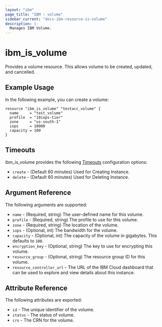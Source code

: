 ```yaml
---
layout: "ibm"
page_title: "IBM : volume"
sidebar_current: "docs-ibm-resource-is-volume"
description: |-
  Manages IBM Volume.
---
```


# ibm\_is_volume

Provides a volume resource. This allows volume to be created, updated, and cancelled.


## Example Usage

In the following example, you can create a volume:

```hcl
resource "ibm_is_volume" "testacc_volume" {
  name     = "test_volume"
  profile  = "10iops-tier"
  zone     = "us-south-1"
  iops     = 10000
  capacity = 100
}

```

## Timeouts

ibm_is_volume provides the following [Timeouts](https://www.terraform.io/docs/configuration/resources.html#timeouts) configuration options:

* `create` - (Default 60 minutes) Used for Creating Instance.
* `delete` - (Default 60 minutes) Used for Deleting Instance.


## Argument Reference

The following arguments are supported:

* `name` - (Required, string) The user-defined name for this volume.
* `profile` - (Required, string) The profile to use for this volume.
* `zone` - (Required, string) The location of the volume.
* `iops` - (Optional, int) The bandwidth for the volume.
* `capacity` - (Optional, int) The capacity of the volume in gigabytes. This defaults to `100`.
* `encryption_key` - (Optional, string) The key to use for encrypting this volume.
* `resource_group` - (Optional, string) The resource group ID for this volume.
* `resource_controller_url` - The URL of the IBM Cloud dashboard that can be used to explore and view details about this instance.


## Attribute Reference

The following attributes are exported:

* `id` - The unique identifier of the volume.
* `status` - The status of volume.
* `crn` - The CRN for the volume.